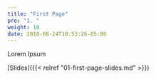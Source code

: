 ```yaml
---
title: "First Page"
pre: "1. "
weight: 10
date: 2018-08-24T10:53:26-05:00
---
```


Lorem Ipsum

[Slides]({{< relref "01-first-page-slides.md" >}})
